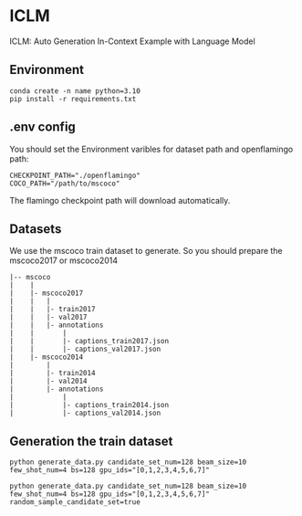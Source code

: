 # ICLM
ICLM: Auto Generation In-Context Example with Language Model

## Environment
```
conda create -n name python=3.10
pip install -r requirements.txt
```

## .env config
You should set the Environment varibles for dataset path and openflamingo path:
```
CHECKPOINT_PATH="./openflamingo"
COCO_PATH="/path/to/mscoco"
```
The flamingo checkpoint path will download automatically.


## Datasets
We use the mscoco train dataset to generate. 
So you should prepare the mscoco2017 or mscoco2014

```
|-- mscoco
|    |
|    |- mscoco2017
|    |   |
|    |   |- train2017
|    |   |- val2017
|    |   |- annotations
|    |       |
|    |       |- captions_train2017.json
|    |       |- captions_val2017.json
|    |- mscoco2014
|        |
|        |- train2014
|        |- val2014
|        |- annotations
|            |
|            |- captions_train2014.json
|            |- captions_val2014.json
```

## Generation the train dataset

```
python generate_data.py candidate_set_num=128 beam_size=10 few_shot_num=4 bs=128 gpu_ids="[0,1,2,3,4,5,6,7]"

python generate_data.py candidate_set_num=128 beam_size=10 few_shot_num=4 bs=128 gpu_ids="[0,1,2,3,4,5,6,7]" random_sample_candidate_set=true

```